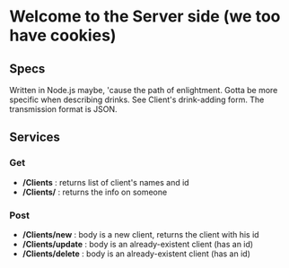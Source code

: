 # Welcome to the Server side (we too have cookies)

## Specs

Written in Node.js maybe, 'cause the path of enlightment.
Gotta be more specific when describing drinks. See Client's drink-adding form.
The transmission format is JSON.


## Services

### Get
- **/Clients** : returns list of client's names and id
- **/Clients/<someId>** : returns the info on someone

### Post
- **/Clients/new** : body is a new client, returns the client with his id
- **/Clients/update** : body is an already-existent client (has an id)
- **/Clients/delete** : body is an already-existent client (has an id)